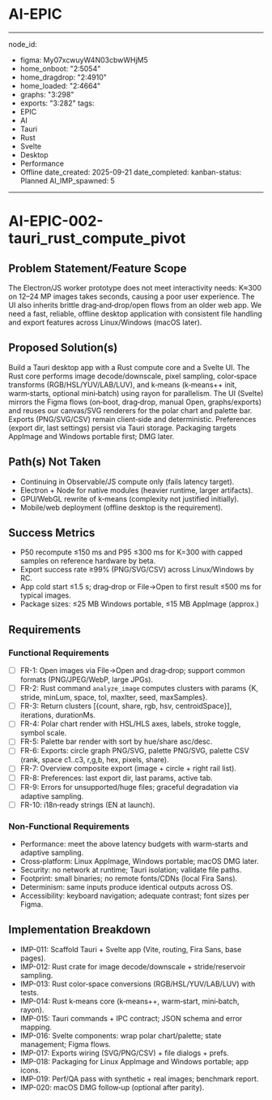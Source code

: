 # AI-EPIC 
---
node_id:
  - figma: My07xcwuyW4N03cbwWHjM5
  - home_onboot: "2:5054"
  - home_dragdrop: "2:4910"
  - home_loaded: "2:4664"
  - graphs: "3:298"
  - exports: "3:282"
tags: 
  - EPIC
  - AI
  - Tauri
  - Rust
  - Svelte
  - Desktop
  - Performance
  - Offline
date_created: 2025-09-21
date_completed:
kanban-status: Planned
AI_IMP_spawned: 5
---

# AI-EPIC-002-tauri_rust_compute_pivot

## Problem Statement/Feature Scope 
The Electron/JS worker prototype does not meet interactivity needs: K≈300 on 12–24 MP images takes seconds, causing a poor user experience. The UI also inherits brittle drag‑and‑drop/open flows from an older web app. We need a fast, reliable, offline desktop application with consistent file handling and export features across Linux/Windows (macOS later).

## Proposed Solution(s) 
Build a Tauri desktop app with a Rust compute core and a Svelte UI. The Rust core performs image decode/downscale, pixel sampling, color‑space transforms (RGB/HSL/YUV/LAB/LUV), and k‑means (k‑means++ init, warm‑starts, optional mini‑batch) using rayon for parallelism. The UI (Svelte) mirrors the Figma flows (on‑boot, drag‑drop, manual Open, graphs/exports) and reuses our canvas/SVG renderers for the polar chart and palette bar. Exports (PNG/SVG/CSV) remain client‑side and deterministic. Preferences (export dir, last settings) persist via Tauri storage. Packaging targets AppImage and Windows portable first; DMG later.

## Path(s) Not Taken 
- Continuing in Observable/JS compute only (fails latency target).
- Electron + Node for native modules (heavier runtime, larger artifacts).
- GPU/WebGL rewrite of k‑means (complexity not justified initially).
- Mobile/web deployment (offline desktop is the requirement).

## Success Metrics 
- P50 recompute ≤150 ms and P95 ≤300 ms for K=300 with capped samples on reference hardware by beta.
- Export success rate ≥99% (PNG/SVG/CSV) across Linux/Windows by RC.
- App cold start ≤1.5 s; drag‑drop or File→Open to first result ≤500 ms for typical images.
- Package sizes: ≤25 MB Windows portable, ≤15 MB AppImage (approx.)

## Requirements

### Functional Requirements
- [ ] FR-1: Open images via File→Open and drag‑drop; support common formats (PNG/JPEG/WebP, large JPGs).
- [ ] FR-2: Rust command `analyze_image` computes clusters with params {K, stride, minLum, space, tol, maxIter, seed, maxSamples}.
- [ ] FR-3: Return clusters [{count, share, rgb, hsv, centroidSpace}], iterations, durationMs.
- [ ] FR-4: Polar chart render with HSL/HLS axes, labels, stroke toggle, symbol scale.
- [ ] FR-5: Palette bar render with sort by hue/share asc/desc.
- [ ] FR-6: Exports: circle graph PNG/SVG, palette PNG/SVG, palette CSV (rank, space c1..c3, r,g,b, hex, pixels, share).
- [ ] FR-7: Overview composite export (image + circle + right rail list).
- [ ] FR-8: Preferences: last export dir, last params, active tab.
- [ ] FR-9: Errors for unsupported/huge files; graceful degradation via adaptive sampling.
- [ ] FR-10: i18n‑ready strings (EN at launch).

### Non-Functional Requirements 
- Performance: meet the above latency budgets with warm‑starts and adaptive sampling.
- Cross‑platform: Linux AppImage, Windows portable; macOS DMG later.
- Security: no network at runtime; Tauri isolation; validate file paths.
- Footprint: small binaries; no remote fonts/CDNs (local Fira Sans).
- Determinism: same inputs produce identical outputs across OS.
- Accessibility: keyboard navigation; adequate contrast; font sizes per Figma.

## Implementation Breakdown 
- IMP-011: Scaffold Tauri + Svelte app (Vite, routing, Fira Sans, base pages).
- IMP-012: Rust crate for image decode/downscale + stride/reservoir sampling.
- IMP-013: Rust color‑space conversions (RGB/HSL/YUV/LAB/LUV) with tests.
- IMP-014: Rust k‑means core (k‑means++, warm‑start, mini‑batch, rayon).
- IMP-015: Tauri commands + IPC contract; JSON schema and error mapping.
- IMP-016: Svelte components: wrap polar chart/palette; state management; Figma flows.
- IMP-017: Exports wiring (SVG/PNG/CSV) + file dialogs + prefs.
- IMP-018: Packaging for Linux AppImage and Windows portable; app icons.
- IMP-019: Perf/QA pass with synthetic + real images; benchmark report.
- IMP-020: macOS DMG follow‑up (optional after parity).

